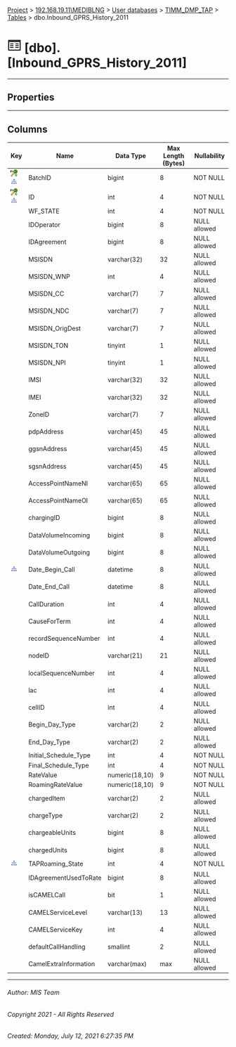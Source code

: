 #### 

[Project](../../../../index.md) > [192.168.19.11\\MEDIBLNG](../../../index.md) > [User databases](../../index.md) > [TIMM_DMP_TAP](../index.md) > [Tables](Tables.md) > dbo.Inbound_GPRS_History_2011

# ![Tables](../../../../Images/Table32.png) [dbo].[Inbound_GPRS_History_2011]

---

## <a name="#properties"></a>Properties



---

## <a name="#columns"></a>Columns

| Key | Name | Data Type | Max Length (Bytes) | Nullability |
|---|---|---|---|---|
| [![Cluster Primary Key PK_DMP_Inbound_GPRS_History_2011: BatchID\ID](../../../../Images/pkcluster.png)](#indexes)[![Indexes IX_ExporterMoveToWorkItems](../../../../Images/Index.png)](#indexes) | BatchID | bigint | 8 | NOT NULL |
| [![Cluster Primary Key PK_DMP_Inbound_GPRS_History_2011: BatchID\ID](../../../../Images/pkcluster.png)](#indexes)[![Indexes IX_ExporterMoveToWorkItems](../../../../Images/Index.png)](#indexes) | ID | int | 4 | NOT NULL |
|  | WF_STATE | int | 4 | NOT NULL |
|  | IDOperator | bigint | 8 | NULL allowed |
|  | IDAgreement | bigint | 8 | NULL allowed |
|  | MSISDN | varchar(32) | 32 | NULL allowed |
|  | MSISDN_WNP | int | 4 | NULL allowed |
|  | MSISDN_CC | varchar(7) | 7 | NULL allowed |
|  | MSISDN_NDC | varchar(7) | 7 | NULL allowed |
|  | MSISDN_OrigDest | varchar(7) | 7 | NULL allowed |
|  | MSISDN_TON | tinyint | 1 | NULL allowed |
|  | MSISDN_NPI | tinyint | 1 | NULL allowed |
|  | IMSI | varchar(32) | 32 | NULL allowed |
|  | IMEI | varchar(32) | 32 | NULL allowed |
|  | ZoneID | varchar(7) | 7 | NULL allowed |
|  | pdpAddress | varchar(45) | 45 | NULL allowed |
|  | ggsnAddress | varchar(45) | 45 | NULL allowed |
|  | sgsnAddress | varchar(45) | 45 | NULL allowed |
|  | AccessPointNameNI | varchar(65) | 65 | NULL allowed |
|  | AccessPointNameOI | varchar(65) | 65 | NULL allowed |
|  | chargingID | bigint | 8 | NULL allowed |
|  | DataVolumeIncoming | bigint | 8 | NULL allowed |
|  | DataVolumeOutgoing | bigint | 8 | NULL allowed |
| [![Indexes IX_DATE_BEGIN_CALL](../../../../Images/Index.png)](#indexes) | Date_Begin_Call | datetime | 8 | NULL allowed |
|  | Date_End_Call | datetime | 8 | NULL allowed |
|  | CallDuration | int | 4 | NULL allowed |
|  | CauseForTerm | int | 4 | NULL allowed |
|  | recordSequenceNumber | int | 4 | NULL allowed |
|  | nodeID | varchar(21) | 21 | NULL allowed |
|  | localSequenceNumber | int | 4 | NULL allowed |
|  | lac | int | 4 | NULL allowed |
|  | cellID | int | 4 | NULL allowed |
|  | Begin_Day_Type | varchar(2) | 2 | NULL allowed |
|  | End_Day_Type | varchar(2) | 2 | NULL allowed |
|  | Initial_Schedule_Type | int | 4 | NOT NULL |
|  | Final_Schedule_Type | int | 4 | NOT NULL |
|  | RateValue | numeric(18,10) | 9 | NOT NULL |
|  | RoamingRateValue | numeric(18,10) | 9 | NOT NULL |
|  | chargedItem | varchar(2) | 2 | NULL allowed |
|  | chargeType | varchar(2) | 2 | NULL allowed |
|  | chargeableUnits | bigint | 8 | NULL allowed |
|  | chargedUnits | bigint | 8 | NULL allowed |
| [![Indexes IX_ExporterMoveToWorkItems](../../../../Images/Index.png)](#indexes) | TAPRoaming_State | int | 4 | NOT NULL |
|  | IDAgreementUsedToRate | bigint | 8 | NULL allowed |
|  | isCAMELCall | bit | 1 | NULL allowed |
|  | CAMELServiceLevel | varchar(13) | 13 | NULL allowed |
|  | CAMELServiceKey | int | 4 | NULL allowed |
|  | defaultCallHandling | smallint | 2 | NULL allowed |
|  | CamelExtraInformation | varchar(max) | max | NULL allowed |


---

###### Author:  MIS Team

###### Copyright 2021 - All Rights Reserved

###### Created: Monday, July 12, 2021 6:27:35 PM

